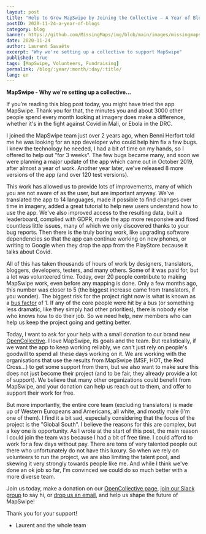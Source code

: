 ```yaml
---
layout: post
title: "Help to Grow MapSwipe by Joining the Collective – A Year of Blogs – Nov 2020"
postID: 2020-11-24-a-year-of-blogs
category: blog
banner: https://github.com/MissingMaps/img/blob/main/images/missingmaps-blog_20201124_photo.png
date: 2020-11-24
author: Laurent Savaëte
excerpt: "Why we're setting up a collective to support MapSwipe"
published: true
tags: [MapSwipe, Volunteers, Fundraising]
permalink: /blog/:year/:month/:day/:title/
lang: en
---
```

**MapSwipe - Why we're setting up a collective...**

If you’re reading this blog post today, you might have tried the app MapSwipe. Thank you for that, the minutes you and about 3000 other people spend every month looking at imagery does make a difference, whether it's in the fight against Covid in Mali, or Ebola in the DRC.

I joined the MapSwipe team just over 2 years ago, when Benni Herfort told me he was looking for an app developer who could help him fix a few bugs. I knew the technology he needed, I had a bit of time on my hands, so I offered to help out "for 3 weeks". The few bugs became many, and soon we were planning a major update of the app which came out in October 2019, after almost a year of work. Another year later, we've released 8 more versions of the app (and over 120 test versions).

This work has allowed us to provide lots of improvements, many of which you are not aware of as the user, but are important anyway. We've translated the app to 14 languages, made it possible to find changes over time in imagery, added a great tutorial to help new users understand how to use the app. We've also improved access to the resulting data, built a leaderboard, complied with GDPR, made the app more responsive and fixed countless little issues, many of which we only discovered thanks to your bug reports. Then there is the truly boring work, like upgrading software dependencies so that the app can continue working on new phones, or writing to Google when they drop the app from the PlayStore because it talks about Covid.

All of this has taken thousands of hours of work by designers, translators, bloggers, developers, testers, and many others. Some of it was paid for, but a lot was volunteered time. Today, over 20 people contribute to making MapSwipe work, even before any mapping is done. Only a few months ago, this number was closer to 5 (the biggest increase came from translators, if you wonder). The biggest risk for the project right now is what is known as a [bus factor](https://en.wikipedia.org/wiki/Bus_factor) of 1. If any of the core people were hit by a bus (or something less dramatic, like they simply had other priorities), there is nobody else who knows how to do their job. So we need help, new members who can help us keep the project going and getting better.

Today, I want to ask for your help with a small donation to our brand new [OpenCollective](https://opencollective.com/mapswipe). I love MapSwipe, its goals and the team. But realistically, if we want the app to keep working reliably, we can't just rely on people's goodwill to spend all these days working on it. We are working with the organisations that use the results from MapSwipe (MSF, HOT, the Red Cross...) to get some support from them, but we also want to make sure this does not just become their project (and to be fair, they already provide a lot of support). We believe that many other organizations could benefit from MapSwipe, and your donation can help us reach out to them, and offer to support their work for free.

But more importantly, the entire core team (excluding translators) is made up of Western Europeans and Americans, all white, and mostly male (I'm one of them). I find it a bit sad, especially considering that the focus of the project is the "Global South". I believe the reasons for this are complex, but a key one is opportunity. As I wrote at the start of this post, the main reason I could join the team was because I had a bit of free time. I could afford to work for a few days without pay. There are tons of very talented people out there who unfortunately do not have this luxury. So when we rely on volunteers to run the project, we are also limiting the talent pool, and skewing it very strongly towards people like me. And while I think we've done an ok job so far, I'm convinced we could do so much better with a more diverse team.

Join us today, make a donation on our [OpenCollective page](https://opencollective.com/mapswipe#section-contribute), [join our Slack group](https://mapswipe.slack.com/join/shared_invite/zt-8plrc8j9-4Y7kvxyOqIB0zbow13t3pw) to say hi, or [drop us an email](mailto:info@mapswipe.org), and help us shape the future of MapSwipe!

Thank you for your support!

- Laurent and the whole team
